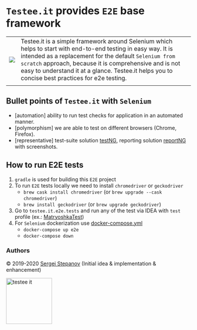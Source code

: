 `Testee.it` provides `E2E` base framework
=================================

|     |     |
------|------
| ![](https://user-images.githubusercontent.com/1389501/101088233-a21a9000-35b3-11eb-991c-4b9a29036b74.png) |  Testee.it is a simple framework around Selenium which helps to start with end-to-end testing in easy way. It is intended as a replacement for the default `Selenium from scratch` approach, because it is comprehensive and is not easy to understand it at a glance. Testee.it helps you to concise best practices for e2e testing. |
|    |      |

## Bullet points of `Testee.it` with `Selenium`

- [automation] ability to run test checks for application in an automated manner.
- [polymorphism] we are able to test on different browsers (Chrome, Firefox).
- [representative] test-suite solution [testNG](https://testng.org/doc/selenium.html), reporting solution [reportNG](https://github.com/hibissscus/reportng) with screenshots.

## How to run E2E tests

1. `gradle` is used for building this `E2E` project
2. To run `E2E` tests locally we need to install `chromedriver` or `geckodriver`
    - `brew cask install chromedriver` (or `brew upgrade --cask chromedriver`)
    - `brew install geckodriver` (or `brew upgrade geckodriver`)
3. Go to `testee.it.e2e.tests` and run any of the test via IDEA with `test` profile (ex.: [MatryoshkaTest](https://github.com/hibissscus/testee/blob/master/src/test/kotlin/testee/it/tests/example/matryoshka/MatryoshkaTest.kt))
4. For `Selenium` dockerization use [docker-compose.yml](https://github.com/hibissscus/testee/blob/master/docker-compose.yml)
    - `docker-compose up e2e`
    - `docker-compose down`

### Authors

© 2019-2020 [Sergei Stepanov](https://github.com/hibissscus) (Initial idea & implementation & enhancement)

<img width="125" alt="testee it" src="https://user-images.githubusercontent.com/1389501/101087856-21f42a80-35b3-11eb-8935-6ac32fb29471.png">
